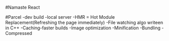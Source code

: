 #Namaste React

#Parcel
-dev build
-local server
-HMR = Hot Module Replacement(Refreshing the page immediately)
-File watching algo writeen in C++
-Caching-faster builds
-Image optimization
-Minification
-Bundling
-Compressed
